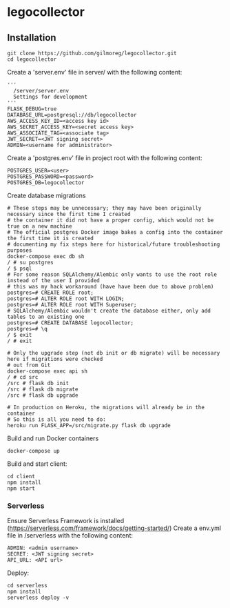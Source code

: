 # legocollector

## Installation
```
git clone https://github.com/gilmoreg/legocollector.git
cd legocollector
```
Create a 'server.env' file in server/ with the following content:
```
'''
  /server/server.env
  Settings for development
'''
FLASK_DEBUG=true
DATABASE_URL=postgresql://db/legocollector
AWS_ACCESS_KEY_ID=<access key id>
AWS_SECRET_ACCESS_KEY=<secret access key>
AWS_ASSOCIATE_TAG=<associate tag>
JWT_SECRET=<JWT signing secret>
ADMIN=<username for administrator>
```
Create a 'postgres.env' file in project root with the following content:
```
POSTGRES_USER=<user>
POSTGRES_PASSWORD=<password>
POSTGRES_DB=legocollector
```

Create database migrations
```
# These steps may be unnecessary; they may have been originally necessary since the first time I created 
# the container it did not have a proper config, which would not be true on a new machine
# The official postgres Docker image bakes a config into the container the first time it is created
# documenting my fix steps here for historical/future troubleshooting purposes
docker-compose exec db sh
/ # su postgres
/ $ psql
# For some reason SQLAlchemy/Alembic only wants to use the root role instead of the user I provided
# this was my hack workaround (have have been due to above problem)
postgres=# CREATE ROLE root;
postgres=# ALTER ROLE root WITH LOGIN;
postgres=# ALTER ROLE root WITH Superuser;
# SQLAlchemy/Alembic wouldn't create the database either, only add tables to an existing one
postgres=# CREATE DATABASE legocollector;
postgres=# \q
/ $ exit
/ # exit

# Only the upgrade step (not db init or db migrate) will be necessary here if migrations were checked 
# out from Git
docker-compose exec api sh
/ # cd src
/src # flask db init
/src # flask db migrate
/src # flask db upgrade

# In production on Heroku, the migrations will already be in the container
# So this is all you need to do:
heroku run FLASK_APP=/src/migrate.py flask db upgrade
```

Build and run Docker containers
```
docker-compose up
```

Build and start client:
```
cd client
npm install
npm start
```

### Serverless
Ensure Serverless Framework is installed (https://serverless.com/framework/docs/getting-started/)
Create a env.yml file in /serverless with the following content:
```
ADMIN: <admin username>
SECRET: <JWT signing secret>
API_URL: <API url>
```
Deploy:
```
cd serverless
npm install
serverless deploy -v
```